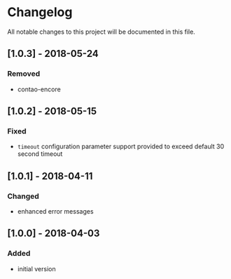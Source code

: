 # Changelog
All notable changes to this project will be documented in this file.

## [1.0.3] - 2018-05-24

### Removed

- contao-encore

## [1.0.2] - 2018-05-15

### Fixed

- `timeout` configuration parameter support provided to exceed default 30 second timeout

## [1.0.1] - 2018-04-11

### Changed
- enhanced error messages

## [1.0.0] - 2018-04-03

### Added
- initial version
